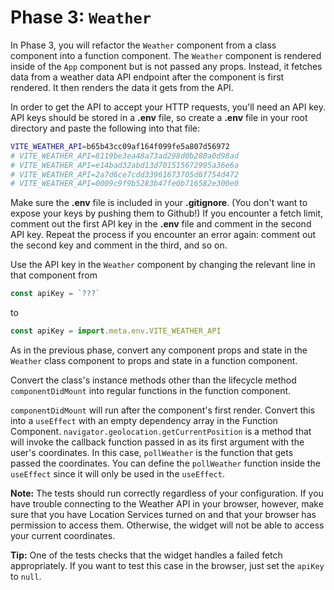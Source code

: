 # Phase 3: `Weather`

In Phase 3, you will refactor the `Weather` component from a class component
into a function component. The `Weather` component is rendered inside of the
`App` component but is not passed any props. Instead, it fetches data from a
weather data API endpoint after the component is first rendered. It then renders
the data it gets from the API.

In order to get the API to accept your HTTP requests, you'll need an API key.
API keys should be stored in a __.env__ file, so create a __.env__ file in your
root directory and paste the following into that file:

```sh
VITE_WEATHER_API=b65b43cc09af164f099fe5a807d56972
# VITE_WEATHER_API=8119be3ea48a73ad298d0b280a0d98ad
# VITE_WEATHER_API=e14bad32abd13d701515672995a36e6a
# VITE_WEATHER_API=2a7d6ce7cdd33961673705d6f754d472
# VITE_WEATHER_API=0009c9f9b5283b47fe0b716582e300e0
```

Make sure the __.env__ file is included in your __.gitignore__. (You don't want
to expose your keys by pushing them to Github!) If you encounter a fetch limit,
comment out the first API key in the __.env__ file and comment in the second API
key. Repeat the process if you encounter an error again: comment out the second
key and comment in the third, and so on.

Use the API key in the `Weather` component by changing the relevant line in that
component from

```js
const apiKey = `???`
```

to

```js
const apiKey = import.meta.env.VITE_WEATHER_API
```

As in the previous phase, convert any component props and state in the
`Weather` class component to props and state in a function component.

Convert the class's instance methods other than the lifecycle method
`componentDidMount` into regular functions in the function component.

`componentDidMount` will run after the component's first render. Convert
this into a `useEffect` with an empty dependency array in the Function
Component. `navigator.geolocation.getCurrentPosition` is a method that will
invoke the callback function passed in as its first argument with the user's
coordinates. In this case, `pollWeather` is the function that gets passed the
coordinates. You can define the `pollWeather` function inside the `useEffect`
since it will only be used in the `useEffect`.

**Note:** The tests should run correctly regardless of your configuration. If
you have trouble connecting to the Weather API in your browser, however, make
sure that you have Location Services turned on and that your browser has
permission to access them. Otherwise, the widget will not be able to access your
current coordinates.

**Tip:** One of the tests checks that the widget handles a failed fetch
appropriately. If you want to test this case in the browser, just set the
`apiKey` to `null`.
